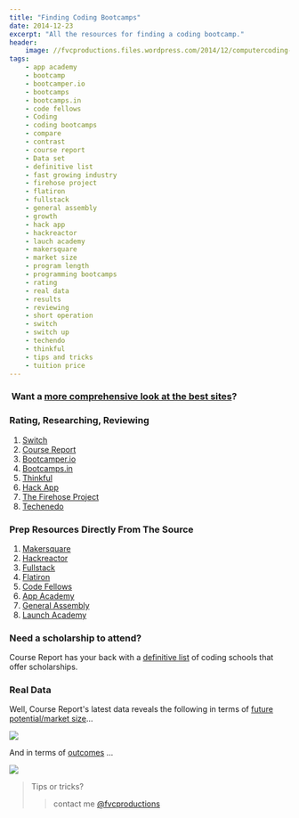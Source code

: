 ```yaml
---
title: "Finding Coding Bootcamps"
date: 2014-12-23
excerpt: "All the resources for finding a coding bootcamp."
header:
    image: //fvcproductions.files.wordpress.com/2014/12/computercoding-xx3888-2187-0-203.jpg
tags:
    - app academy
    - bootcamp
    - bootcamper.io
    - bootcamps
    - bootcamps.in
    - code fellows
    - Coding
    - coding bootcamps
    - compare
    - contrast
    - course report
    - Data set
    - definitive list
    - fast growing industry
    - firehose project
    - flatiron
    - fullstack
    - general assembly
    - growth
    - hack app
    - hackreactor
    - lauch academy
    - makersquare
    - market size
    - program length
    - programming bootcamps
    - rating
    - real data
    - results
    - reviewing
    - short operation
    - switch
    - switch up
    - techendo
    - thinkful
    - tips and tricks
    - tuition price
---
```


###  Want a [more comprehensive look at the best sites](//fvcproductions.com/blog/2014/11/10/magnifying-the-bootcamp-research-experience/ "Magnifying the Bootcamp Research Experience")?


### Rating, Researching, Reviewing

1. [Switch](//www.switchup.org/)
2. [Course Report](//www.coursereport.com/)
3. [Bootcamper.io](//bootcamper.io/)
4.  [Bootcamps.in](//www.bootcamps.in/)
5.  [Thinkful](//www.thinkful.com/bootcamps/)
6.  [Hack App](//hackapp.co/)
7.  [The Firehose
    Project](//www.thefirehoseproject.com/definitive-guide)
8.  [Techenedo](//schools.techendo.com/leaderboard)



### Prep Resources Directly From The Source

1. [Makersquare](//learn.makersquare.com/courses)
2. [Hackreactor](//www.hackreactor.com/prepare-for-admissions-challenge/)
3. [Fullstack](//www.fullstackacademy.com/interview_prep)
4.  [Flatiron](//prework.flatironschool.com)
5.  [Code Fellows](//fsje.codefellows.org/index.html)
6.  [App Academy](//github.com/appacademy/prep-work)
7.  [General Assembly](//dash.generalassemb.ly)
8.  [Launch Academy](//www.launchacademy.com/codecabulary)



### Need a scholarship to attend?

Course Report has your back with a [definitive
list](//www.coursereport.com/resources/the-definitive-list-of-programming-bootcamp-scholarships)
of coding schools that offer scholarships.



### Real Data

Well, Course Report's latest data reveals the following in terms of
[future potential/market
size](//www.coursereport.com/resources/course-report-bootcamp-market-size-study)…

![](//course_report_production.s3.amazonaws.com/rich/rich_files/rich_files/167/original/infographic-20market-20size-20draft5.png)

And in terms of
[outcomes](//www.coursereport.com/resources/course-report-bootcamp-graduate-demographics-outcomes-study)
…

![](//course_report_production.s3.amazonaws.com/rich/rich_files/rich_files/274/original/course-20report-20survey.jpg)



> Tips or tricks?
>
> > contact me [@fvcproductions](//twitter.com/fvcproductions)
